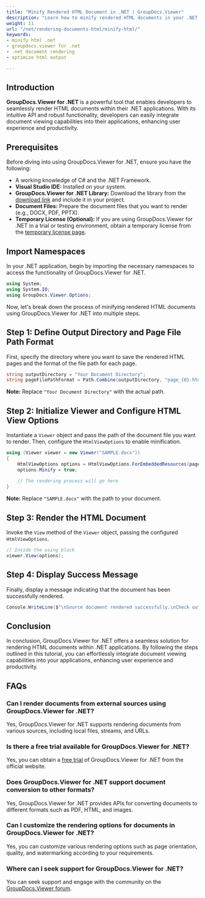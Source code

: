 ```yaml
---
title: "Minify Rendered HTML Document in .NET | GroupDocs.Viewer"
description: "Learn how to minify rendered HTML documents in your .NET applications using GroupDocs.Viewer. Optimize your document viewing experience."
weight: 11
url: "/net/rendering-documents-html/minify-html/"
keywords:
- minify html .net
- groupdocs.viewer for .net
- .net document rendering
- optimize html output

---
```


## Introduction

**GroupDocs.Viewer for .NET** is a powerful tool that enables developers to seamlessly render HTML documents within their .NET applications. With its intuitive API and robust functionality, developers can easily integrate document viewing capabilities into their applications, enhancing user experience and productivity.

## Prerequisites

Before diving into using GroupDocs.Viewer for .NET, ensure you have the following:
*   A working knowledge of C# and the .NET Framework.
*   **Visual Studio IDE:** Installed on your system.
*   **GroupDocs.Viewer for .NET Library:** Download the library from the [download link](https://releases.groupdocs.com/viewer/net/) and include it in your project.
*   **Document Files:** Prepare the document files that you want to render (e.g., DOCX, PDF, PPTX).
*   **Temporary License (Optional):** If you are using GroupDocs.Viewer for .NET in a trial or testing environment, obtain a temporary license from the [temporary license page](https://purchase.groupdocs.com/temporary-license/).

## Import Namespaces

In your .NET application, begin by importing the necessary namespaces to access the functionality of GroupDocs.Viewer for .NET.

```csharp
using System;
using System.IO;
using GroupDocs.Viewer.Options;
```

Now, let's break down the process of minifying rendered HTML documents using GroupDocs.Viewer for .NET into multiple steps.

## Step 1: Define Output Directory and Page File Path Format

First, specify the directory where you want to save the rendered HTML pages and the format of the file path for each page.

```csharp
string outputDirectory = "Your Document Directory";
string pageFilePathFormat = Path.Combine(outputDirectory, "page_{0}.html");
```
**Note:** Replace `"Your Document Directory"` with the actual path.

## Step 2: Initialize Viewer and Configure HTML View Options

Instantiate a `Viewer` object and pass the path of the document file you want to render. Then, configure the `HtmlViewOptions` to enable minification.

```csharp
using (Viewer viewer = new Viewer("SAMPLE.docx"))
{
    HtmlViewOptions options = HtmlViewOptions.ForEmbeddedResources(pageFilePathFormat);
    options.Minify = true;
    
    // The rendering process will go here
}
```
**Note:** Replace `"SAMPLE.docx"` with the path to your document.

## Step 3: Render the HTML Document

Invoke the `View` method of the `Viewer` object, passing the configured `HtmlViewOptions`.

```csharp
// Inside the using block
viewer.View(options);
```

## Step 4: Display Success Message

Finally, display a message indicating that the document has been successfully rendered.

```csharp
Console.WriteLine($"\nSource document rendered successfully.\nCheck output in {outputDirectory}.");
```

## Conclusion

In conclusion, GroupDocs.Viewer for .NET offers a seamless solution for rendering HTML documents within .NET applications. By following the steps outlined in this tutorial, you can effortlessly integrate document viewing capabilities into your applications, enhancing user experience and productivity.

## FAQs

### Can I render documents from external sources using GroupDocs.Viewer for .NET?
Yes, GroupDocs.Viewer for .NET supports rendering documents from various sources, including local files, streams, and URLs.

### Is there a free trial available for GroupDocs.Viewer for .NET?
Yes, you can obtain a [free trial](https://releases.groupdocs.com/) of GroupDocs.Viewer for .NET from the official website.

### Does GroupDocs.Viewer for .NET support document conversion to other formats?
Yes, GroupDocs.Viewer for .NET provides APIs for converting documents to different formats such as PDF, HTML, and images.

### Can I customize the rendering options for documents in GroupDocs.Viewer for .NET?
Yes, you can customize various rendering options such as page orientation, quality, and watermarking according to your requirements.

### Where can I seek support for GroupDocs.Viewer for .NET?
You can seek support and engage with the community on the [GroupDocs.Viewer forum](https://forum.groupdocs.com/c/viewer/9).
